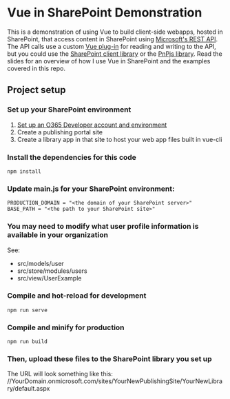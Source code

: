 # Vue in SharePoint Demonstration

This is a demonstration of using Vue to build client-side webapps, hosted in SharePoint, that access content in SharePoint using [Microsoft's REST API](https://docs.microsoft.com/en-us/sharepoint/dev/sp-add-ins/determine-sharepoint-rest-service-endpoint-uris).
The API calls use a custom [Vue plug-in](https://github.com/BenRunInBay/sharepoint-vue-plugin) for reading and writing to the API, but you could use the [SharePoint client library](https://docs.microsoft.com/en-us/sharepoint/dev/sp-add-ins/complete-basic-operations-using-javascript-library-code-in-sharepoint) or the [PnPjs library](https://pnp.github.io/pnpjs/).
Read the slides for an overview of how I use Vue in SharePoint and the examples covered in this repo.

## Project setup

### Set up your SharePoint environment

1. [Set up an O365 Developer account and environment](https://docs.microsoft.com/en-us/sharepoint/dev/spfx/set-up-your-developer-tenant)
2. Create a publishing portal site
3. Create a library app in that site to host your web app files built in vue-cli

### Install the dependencies for this code

```
npm install
```

### Update main.js for your SharePoint environment:

```
PRODUCTION_DOMAIN = "<the domain of your SharePoint server>"
BASE_PATH = "<the path to your SharePoint site>"
```

### You may need to modify what user profile information is available in your organization

See:

- src/models/user
- src/store/modules/users
- src/view/UserExample

### Compile and hot-reload for development

```
npm run serve
```

### Compile and minify for production

```
npm run build
```

### Then, upload these files to the SharePoint library you set up

The URL will look something like this:
//YourDomain.onmicrosoft.com/sites/YourNewPublishingSite/YourNewLibrary/default.aspx
